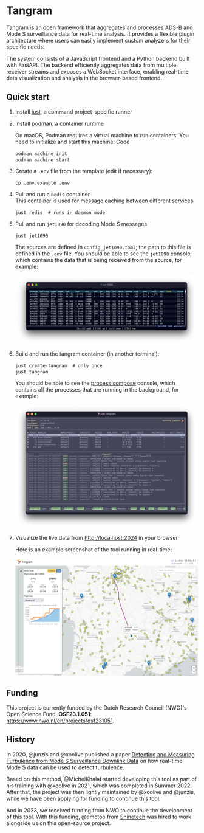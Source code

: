 # Tangram

Tangram is an open framework that aggregates and processes ADS-B and Mode S surveillance data for real-time analysis. It provides a flexible plugin architecture where users can easily implement custom analyzers for their specific needs.

The system consists of a JavaScript frontend and a Python backend built with FastAPI. The backend efficiently aggregates data from multiple receiver streams and exposes a WebSocket interface, enabling real-time data visualization and analysis in the browser-based frontend.

## Quick start

1. Install [just](https://github.com/casey/just), a command project-specific runner
2. Install [podman](https://podman.io/docs/installation), a container runtime

   On macOS, Podman requires a virtual machine to run containers. You need to initialize and start this machine:
   Code

   ```shell
   podman machine init
   podman machine start
   ```


3. Create a `.env` file from the template (edit if necessary):

   ```shell
   cp .env.example .env
   ```



4. Pull and run a `Redis` container\
   This container is used for message caching between different services:

   ```shell
   just redis  # runs in daemon mode
   ```

5. Pull and run `jet1090` for decoding Mode S messages

   ```shell
   just jet1090
   ```

   The sources are defined in `config_jet1090.toml`; the path to this file is defined in the `.env` file. You should be able to see the `jet1090` console, which contains the data that is being received from the source, for example:

   ![jet1090 console](./docs/screenshot/jet1090.png)

6. Build and run the tangram container (in another terminal):

   ```shell
   just create-tangram  # only once
   just tangram
   ```

   You should be able to see the [process compose](https://f1bonacc1.github.io/process-compose/) console, which contains all the processes that are running in the background, for example:

   ![process composer](./docs/screenshot/process.png)

7. Visualize the live data from <http://localhost:2024> in your browser.

   Here is an example screenshot of the tool running in real-time:

   <img src="./docs/screenshot/tangram_screenshot_fr.png" alt="web interface" onmouseover="this.src='./docs/screenshot/tangram_screenshot_nl.png'" onmouseout="this.src='./docs/screenshot/tangram_screenshot_fr.png'" />

## Funding

This project is currently funded by the Dutch Research Council (NWO)'s Open Science Fund, **OSF23.1.051**: https://www.nwo.nl/en/projects/osf231051.

## History

In 2020, @junzis and @xoolive published a paper [Detecting and Measuring Turbulence from Mode S Surveillance Downlink Data](https://research.tudelft.nl/en/publications/detecting-and-measuring-turbulence-from-mode-s-surveillance-downl-2) on how real-time Mode S data can be used to detect turbulence.

Based on this method, @MichelKhalaf started developing this tool as part of his training with @xoolive in 2021, which was completed in Summer 2022. After that, the project was then lightly maintained by @xoolive and @junzis, while we have been applying for funding to continue this tool.

And in 2023, we received funding from NWO to continue the development of this tool. With this funding, @emctoo from [Shinetech](https://www.shinetechsoftware.com) was hired to work alongside us on this open-source project.
